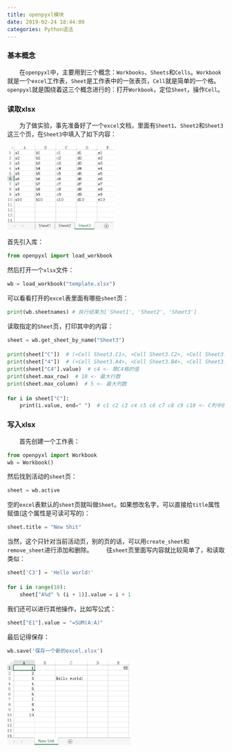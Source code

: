```yaml
---
title: openpyxl模块
date: 2019-02-24 18:44:09
categories: Python语法
---
```

### 基本概念

&emsp;&emsp;在`openpyxl`中，主要用到三个概念：`Workbooks`、`Sheets`和`Cells`。`Workbook`就是一个`excel`工作表，`Sheet`是工作表中的一张表页，`Cell`就是简单的一个格。`openpyxl`就是围绕着这三个概念进行的：打开`Workbook`，定位`Sheet`，操作`Cell`。

### 读取xlsx

&emsp;&emsp;为了做实验，事先准备好了一个`excel`文档，里面有`Sheet1`、`Sheet2`和`Sheet3`这三个页，在`Sheet3`中填入了如下内容：

<img src="./openpyxl模块/1.png" height="198" width="247">

首先引入库：

``` python
from openpyxl import load_workbook
```

然后打开一个`xlsx`文件：

``` python
wb = load_workbook("template.xlsx")
```

可以看看打开的`excel`表里面有哪些`sheet`页：

``` python
print(wb.sheetnames) # 执行结果为['Sheet1', 'Sheet2', 'Sheet3']
```

读取指定的`Sheet`页，打印其中的内容：

``` python
sheet = wb.get_sheet_by_name("Sheet3")
​
print(sheet["C"])  # (<Cell Sheet3.C1>, <Cell Sheet3.C2>, <Cell Sheet3.C3>, (省略) <- 第C列
print(sheet["4"])  # (<Cell Sheet3.A4>, <Cell Sheet3.B4>, <Cell Sheet3.C4>, (省略) <- 第4行
print(sheet["C4"].value)  # c4 <- 第C4格的值
print(sheet.max_row)  # 10 <- 最大行数
print(sheet.max_column)  # 5 <- 最大列数
​
for i in sheet["C"]:
    print(i.value, end=" ")  # c1 c2 c3 c4 c5 c6 c7 c8 c9 c10 <- C列中的所有值
```

### 写入xlsx

&emsp;&emsp;首先创建一个工作表：

``` python
from openpyxl import Workbook
wb = Workbook()
```

然后找到活动的`sheet`页：

``` python
sheet = wb.active
```

空的`excel`表默认的`sheet`页就叫做`Sheet`。如果想改名字，可以直接给`title`属性赋值(这个属性是可读可写的)：

``` python
sheet.title = "New Shit"
```

当然，这个只针对当前活动页，别的页的话，可以用`create_sheet`和`remove_sheet`进行添加和删除。
&emsp;&emsp;往`sheet`页里面写内容就比较简单了，和读取类似：

``` python
sheet['C3'] = 'Hello world!'
​
for i in range(10):
    sheet["A%d" % (i + 1)].value = i + 1
```

我们还可以进行其他操作，比如写公式：

``` python
sheet["E1"].value = "=SUM(A:A)"
```

最后记得保存：

``` python
wb.save('保存一个新的excel.xlsx')
```

<img src="./openpyxl模块/2.png" height="197" width="286">